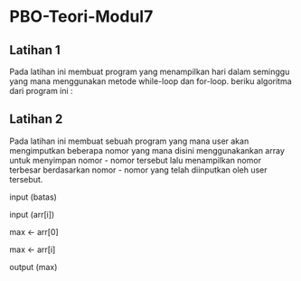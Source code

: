 # PBO-Teori-Modul7

## Latihan 1 

Pada latihan ini membuat program yang menampilkan hari dalam seminggu yang mana menggunakan metode while-loop dan for-loop. beriku algoritma dari program ini :



## Latihan 2

Pada latihan ini membuat sebuah program yang mana user akan mengimputkan beberapa nomor yang mana disini menggunakankan array untuk menyimpan nomor - nomor tersebut lalu menampilkan nomor terbesar berdasarkan nomor - nomor yang telah diinputkan oleh user tersebut.

input (batas)

input (arr[i])

max <- arr[0]

max <- arr[i]

output (max)

